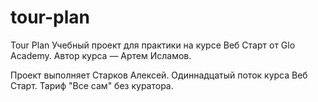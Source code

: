 # tour-plan

Tour Plan
Учебный проект для практики на курсе Веб Старт от Glo Academy. Автор курса — Артем Исламов.

Проект выполняет
Старков Алексей. Одиннадцатый поток курса Веб Старт. Тариф "Все сам" без куратора.
